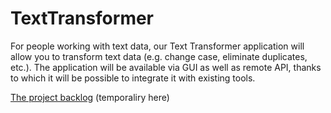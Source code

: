 # TextTransformer
For people working with text data, our Text Transformer application will allow you to transform text data (e.g. change case, eliminate duplicates, etc.). The application will be available via GUI as well as remote API, thanks to which it will be possible to integrate it with existing tools.

[The project backlog](https://docs.google.com/spreadsheets/d/1fIinRCMmhgrbldZiNmYwGeoI_xJRul0e/edit?usp=sharing&ouid=107678346228869058946&rtpof=true&sd=true) (temporaliry here)


